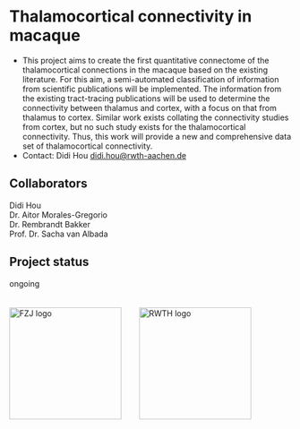 # Thalamocortical connectivity in macaque
- This project aims to create the first quantitative connectome of the thalamocortical connections in the macaque based on the existing literature. For this aim, a semi-automated classification of information from scientific publications will be implemented. The information from the existing tract-tracing publications will be used to determine the connectivity between thalamus and cortex, with a focus on that from thalamus to cortex. Similar work exists collating the connectivity studies from cortex, but no such study exists for the thalamocortical connectivity. Thus, this work will provide a new and comprehensive data set of thalamocortical connectivity.
- Contact: Didi Hou didi.hou@rwth-aachen.de

## Collaborators

Didi Hou<br>
Dr. Aitor Morales-Gregorio<br>
Dr. Rembrandt Bakker<br>
Prof. Dr. Sacha van Albada

## Project status
ongoing
<br>
<br>
<br>
<img src="https://raw.githubusercontent.com/INM-6/multi-area-model/master/FZJ_logo.png" alt="FZJ logo" width="200"/>&nbsp; &nbsp; 
&nbsp; &nbsp; <img src="https://upload.wikimedia.org/wikipedia/commons/1/1e/RWTH_Logo_3.svg" alt="RWTH logo" width="200"/>&nbsp; &nbsp;
